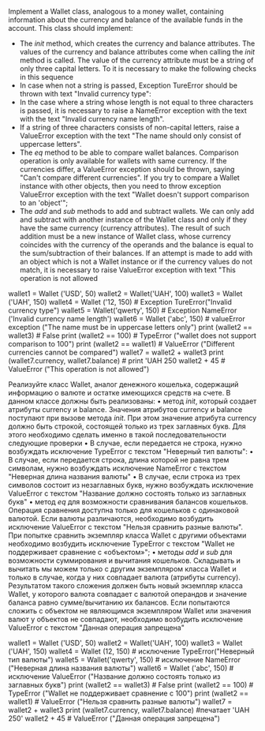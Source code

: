 Implement a Wallet class, analogous to a money wallet, containing information about the currency and balance of the 
available funds in the account. This class should implement:
- The _init_ method, which creates the currency and balance attributes. The values of the currency and balance 
  attributes come when calling the _init_ method is called. The value of the currency attribute must be a string of only
  three capital letters. To it is necessary to make the following checks in this sequence
- In case when not a string is passed, Exception TureError should be thrown with text "Invalid currency type":
- In the case where a string whose length is not equal to three characters is passed, it is necessary to raise a 
  NameError exception with the text with the text "Invalid currency name length".
- If a string of three characters consists of non-capital letters, raise a ValueError exception with the text
  "The name should only consist of uppercase letters".
- The _eq_ method to be able to compare wallet balances. Comparison operation is only available for wallets with
  same currency. If the currencies differ, a ValueError exception should be thrown, saying "Can't compare
  different currencies". If you try to compare a Wallet instance with other objects, then you need to throw exception
  ValueError exception with the text "Wallet doesn't support comparison to an 'object'";
- The _add_ and _sub_ methods to add and subtract wallets. We can only add and subtract with
  another instance of the Wallet class and only if they have the same currency (currency attributes). The result
  of such addition must be a new instance of Wallet class, whose currency coincides with the currency of the operands 
  and the balance is equal to the sum/subtraction of their balances. If an attempt is made to add with an object which 
  is not a Wallet instance or if the currency values do not match, it is necessary to raise ValueError exception with 
  text "This operation is not allowed

wallet1 = Wallet ('USD', 50)
wallet2 = Wallet('UAH', 100)
wallet3 = Wallet ('UAH', 150)
wallet4 = Wallet ('12, 150) # Exception TureError("Invalid currency type")
wallet5 = Wallet('qwerty', 150) # Exception NameError ('Invalid currency name length')
wallet6 = Wallet ('abc', 150) # valueError exception ("The name must be in uppercase letters only")
print (wallet2 == wallet3) # False
print (wallet2 == 100) # TypeError ("wallet does not support comparison to 100")
print (wallet2 == wallet1) # ValueError ("Different currencies cannot be compared")
wallet7 = wallet2 + wallet3
print (wallet7.currency, wallet7.balance) # print 'UAH 250
wallet2 + 45 # ValueError ("This operation is not allowed")




Реализуйте класс Wallet, аналог денежного кошелька, содержащий информацию о валюте и остатке имеющихся средств на
счете. В данном классе должны быть реализованы:
• метод _init_, который создает атрибуты currency и balance. Значения атрибутов currency и balance поступают при вызове
  метода _init_. При этом значение атрибута currency должно быть строкой, состоящей только из трех заглавных букв. Для
  этого необходимо сделать именно в такой последовательности следующие проверки
• В случае, если передается не строка, нужно возбуждать исключение ТуреЕrror с текстом "Неверный тип валюты":
• В случае, если передается строка, длина которой не равна трем символам, нужно возбуждать исключение NameError с
  текстом "Неверная длина названия валюты"
• В случае, если строка из трех символов состоит из незаглавных букв, нужно возбуждать исключение ValueError с текстом
  "Название должно состоять только из заглавных букв"
• метод _eq_ для возможности сравнивания балансов кошельков. Операция сравнения доступна только для кошельков с
  одинаковой валютой. Если валюты различаются, необходимо возбудить исключение ValueError с текстом "Нельзя сравнить
  разные валюты". При попытке сравнить экземпляр класса Wallet с другими объектами необходимо возбудить исключение
  ТуреЕrror с текстом "Wallet не поддерживает сравнение с «объектом»";
• методы _add_ и _sub_ для возможности суммирования и вычитания кошельков. Складывать и вычитать мы можем только с
  другим экземпляром класса Wallet и только в случае, когда у них совпадает валюта (атрибуты currency). Результатом
  такого сложения должен быть новый экземпляр класса Wallet, у которого валюта совпадает с валютой операндов и значение
  баланса равно сумме/вычитанию их балансов. Если попытаются сложить с объектом не являющимся экземпляром Wallet или
  значения валют у объектов не совпадают, необходимо возбудить исключение ValueError с текстом "Данная операция запрещена"

wallet1 = Wallet ('USD', 50)
wallet2 = Wallet('UAH', 100)
wallet3 = Wallet ('UAH', 150)
wallet4 = Wallet (12, 150) # исключение ТуреЕrror("Неверный тип валюты")
wallet5 = Wallet('qwerty', 150) # исключение NameError ("Неверная длина названия валюты")
wallet6 = Wallet ('abc', 150) # исключение ValueError ("Название должно состоять только из заглавных букв")
print (wallet2 == wallet3) # False
print (wallet2 == 100) # TypeError ("Wallet не поддерживает сравнение с 100")
print (wallet2 == wallet1) # ValueError ("Нельзя сравнить разные валюты")
wallet7 = wallet2 + wallet3
print (wallet7.currency, wallet7.balance) #печатает 'UAH 250'
wallet2 + 45 # ValueError ("Данная операция запрещена")